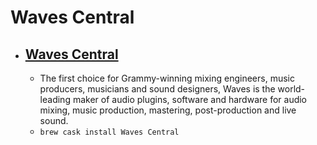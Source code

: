 # Waves Central
- [Waves Central](https://www.waves.com/)
  - 
  - The first choice for Grammy-winning mixing engineers, music producers, musicians and sound designers, Waves is the world-leading maker of audio plugins, software and hardware for audio mixing, music production, mastering, post-production and live sound.
  - `brew cask install Waves Central`
